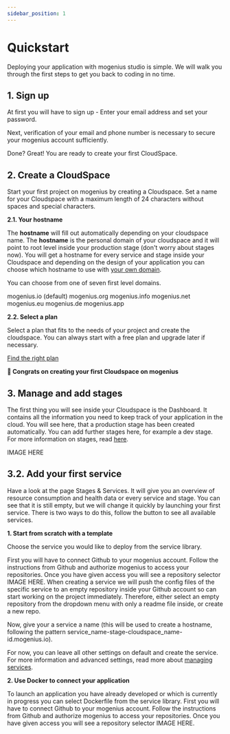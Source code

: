 ```yaml
---
sidebar_position: 1
---
```


# Quickstart
Deploying your application with mogenius studio is simple. We will walk you through the first steps to get you back to coding in no time.

## **1. Sign up​**
At first you will have to sign up - Enter your email address and set your password.

Next, verification of your email and phone number is necessary to secure your mogenius account sufficiently.

Done? Great! You are ready to create your first CloudSpace.

## **2. Create a CloudSpace**

Start your first project on mogenius by creating a Cloudspace. Set a name for your Cloudspace with a maximum length of 24 characters without spaces and special characters.


**2.1. Your hostname**

The **hostname** will fill out automatically depending on your cloudspace name. The **hostname** is the personal domain of your cloudspace and it will point to root level inside your production stage (don't worry about stages now). You will get a hostname for every service and stage inside your Cloudspace and depending on the design of your application you can choose which hostname to use with [your own domain](#).

You can choose from one of seven first level domains.

mogenius.io (default)
mogenius.org
mogenius.info
mogenius.net
mogenius.eu
mogenius.de
mogenius.app

**2.2. Select a plan**

Select a plan that fits to the needs of your project and create the cloudspace. You can always start with a free plan and upgrade later if necessary.

[Find the right plan](#)

**🥳 Congrats on creating your first Cloudspace on mogenius**

## **3. Manage and add stages**

The first thing you will see inside your Cloudspace is the Dashboard. It contains all the information you need to keep track of your application in the cloud. You will see here, that a production stage has been created automatically. You can add further stages here, for example a dev stage. For more information on stages, read [here](#).

IMAGE HERE

## **3.2. Add your first service**

Have a look at the page Stages & Services. It will give you an overview of resource consumption and health data or every service and stage. You can see that it is still empty, but we will change it quickly by launching your first service. There is two ways to do this, follow the button to see all available services.

**1. Start from scratch with a template**

Choose the service you would like to deploy from the service library.

First you will have to connect Github to your mogenius account. Follow the instructions from Github and authorize mogenius to access your repositories. Once you have given access you will see a repository selector IMAGE HERE. When creating a service we will push the config files of the specific service to an empty repository inside your Github account so can start working on the project immediately. Therefore, either select an empty repository from the dropdown menu with only a readme file inside, or create a new repo.

Now, give your a service a name (this will be used to create a hostname, following the pattern service_name-stage-cloudspace_name-id.mogenius.io).

For now, you can leave all other settings on default and create the service. For more information and advanced settings, read more about [managing services](#).

**2. Use Docker to connect your application**

To launch an application you have already developed or which is currently in progress you can select Dockerfile from the service library. First you will have to connect Github to your mogenius account. Follow the instructions from Github and authorize mogenius to access your repositories. Once you have given access you will see a repository selector IMAGE HERE. 
